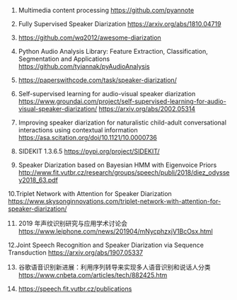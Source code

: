 1. Multimedia content processing
https://github.com/pyannote

2. Fully Supervised Speaker Diarization
https://arxiv.org/abs/1810.04719

3. https://github.com/wq2012/awesome-diarization

4. Python Audio Analysis Library: Feature Extraction, Classification, Segmentation and Applications
https://github.com/tyiannak/pyAudioAnalysis 

5. https://paperswithcode.com/task/speaker-diarization/  

6. Self-supervised learning for audio-visual speaker diarization
https://www.groundai.com/project/self-supervised-learning-for-audio-visual-speaker-diarization/
https://arxiv.org/abs/2002.05314  

7. Improving speaker diarization for naturalistic child-adult conversational interactions using contextual information
https://asa.scitation.org/doi/10.1121/10.0000736  

8. SIDEKIT 1.3.6.5
https://pypi.org/project/SIDEKIT/ 

9. Speaker Diarization based on Bayesian HMM with Eigenvoice Priors
http://www.fit.vutbr.cz/research/groups/speech/publi/2018/diez_odyssey2018_63.pdf

10.Triplet Network with Attention for Speaker Diarization
https://www.skysonginnovations.com/triplet-network-with-attention-for-speaker-diarization/  

11. 2019 年声纹识别研究与应用学术讨论会
https://www.leiphone.com/news/201904/mNycphzxjV1BcOsx.html  

12.Joint Speech Recognition and Speaker Diarization via Sequence Transduction 
https://arxiv.org/abs/1907.05337  

13. 谷歌语音识别新进展：利用序列转导来实现多人语音识别和说话人分类
https://www.cnbeta.com/articles/tech/882425.htm

14. https://speech.fit.vutbr.cz/publications 













